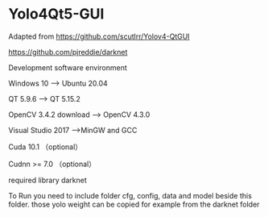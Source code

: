 # Yolo4Qt5-GUI

Adapted from https://github.com/scutlrr/Yolov4-QtGUI

https://github.com/pjreddie/darknet

Development software environment

Windows 10 --> Ubuntu 20.04

QT 5.9.6 --> QT 5.15.2

OpenCV 3.4.2 download --> OpenCV 4.3.0

Visual Studio 2017 -->MinGW and GCC

Cuda 10.1 （optional）

Cudnn >= 7.0 （optional）

required library darknet

To Run you need to include folder cfg, config, data and model beside this folder.
those yolo weight can be copied for example from the darknet folder
